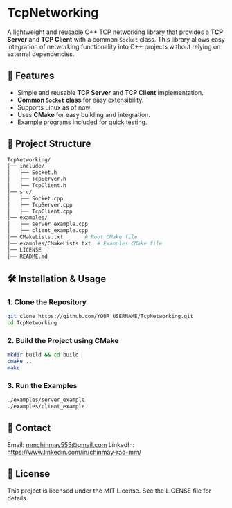 # TcpNetworking

A lightweight and reusable C++ TCP networking library that provides a **TCP Server** and **TCP Client** with a common `Socket` class. This library allows easy integration of networking functionality into C++ projects without relying on external dependencies.

## 🚀 Features
- Simple and reusable **TCP Server** and **TCP Client** implementation.
- **Common `Socket` class** for easy extensibility.
- Supports Linux as of now
- Uses **CMake** for easy building and integration.
- Example programs included for quick testing.

## 📁 Project Structure
```sh
TcpNetworking/
│── include/
│   ├── Socket.h
│   ├── TcpServer.h
│   ├── TcpClient.h
│── src/
│   ├── Socket.cpp
│   ├── TcpServer.cpp
│   ├── TcpClient.cpp
│── examples/
│   ├── server_example.cpp
│   ├── client_example.cpp
│── CMakeLists.txt       # Root CMake file
│── examples/CMakeLists.txt  # Examples CMake file
│── LICENSE
│── README.md
```

## 🛠️ Installation & Usage

### **1. Clone the Repository**
```sh
git clone https://github.com/YOUR_USERNAME/TcpNetworking.git
cd TcpNetworking
```
### **2. Build the Project using CMake**
```sh
mkdir build && cd build
cmake ..
make
```
### **3. Run the Examples**
```sh
./examples/server_example
./examples/client_example
```

## 📩 Contact
Email: mmchinmay555@gmail.com
LinkedIn: https://www.linkedin.com/in/chinmay-rao-mm/

## 📝 License
This project is licensed under the MIT License. See the LICENSE file for details.
